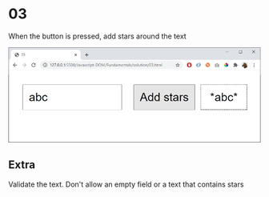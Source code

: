 # 03

When the button is pressed, add stars around the text

![](img/03.png)


## Extra

Validate the text. Don't allow an empty field or a text that contains stars